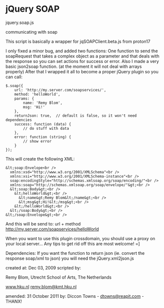 jQuery SOAP
=========
jquery.soap.js

communicating with soap

This script is basically a wrapper for jqSOAPClient.beta.js from proton17

I only fixed a minor bug, and added two functions:
One function to send the soapRequest that takes a complex object as a parameter
and that deals with the response so you can set actions for success or error.
Also I made a very basic json2soap function.
(at the moment it will not deal with arrays properly)
After that I wrapped it all to become a proper jQuery plugin so you can call:

	$.soap({
		url: 'http://my.server.com/soapservices/',
		method: 'helloWorld',
		params: {
			name: 'Remy Blom',
			msg: 'Hi!'
		},
		returnJson: true,  // default is false, so it won't need dependencies
		success: function (data) {
			// do stuff with data
		},
		error: function (string) {
			// show error
		}
	});

This will create the following XML:

	&lt;soap:Envelope<br />
	  xmlns:xsd="http://www.w3.org/2001/XMLSchema"<br />
	  xmlns:xsi="http://www.w3.org/2001/XMLSchema-instance"<br />
	  soap:encodingStyle="http://schemas.xmlsoap.org/soap/encoding/"<br />
	  xmlns:soap="http://schemas.xmlsoap.org/soap/envelope/"&gt;<br />
	  &lt;soap:Body&gt;<br />
	    &lt;helloWorld&gt;<br />
	      &lt;name&gt;Remy Blom&lt;/name&gt;<br />
	      &lt;msg&gt;Hi!&lt;/msg&gt;<br />
	    &lt;/helloWorld&gt;<br />
	  &lt;/soap:Body&gt;<br />
	&lt;/soap:Envelope&gt;<br />

And this will be send to: url + method
http://my.server.com/soapservices/helloWorld

When you want to use this plugin crossdomain, you should use a proxy on your local server... Any tips to get rid off this are most welcome! =]

Dependencies:
If you want the function to return json (ie. convert the response soap/xml to json)
you will need the jQuery.xml2json.js

created at: Dec 03, 2009
scripted by:

Remy Blom,
Utrecht School of Arts,
The Netherlands

www.hku.nl
remy.blom@kmt.hku.nl

amended: 31 October 2011
by: Diccon Towns - dtowns@reapit.com - THANX!